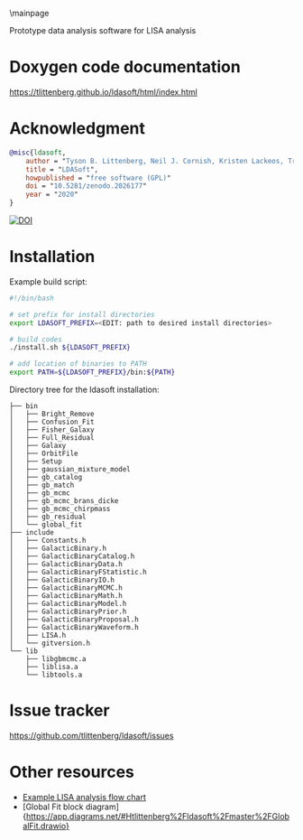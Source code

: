 \mainpage

Prototype data analysis software for LISA analysis

# Doxygen code documentation
https://tlittenberg.github.io/ldasoft/html/index.html

# Acknowledgment

```bibtex
@misc{ldasoft,
	author = "Tyson B. Littenberg, Neil J. Cornish, Kristen Lackeos, Travis Robson",
	title = "LDASoft",
	howpublished = "free software (GPL)"
	doi = "10.5281/zenodo.2026177"
	year = "2020"
}
```

[![DOI](https://zenodo.org/badge/DOI/10.5281/zenodo.2026177.svg)](https://doi.org/10.5281/zenodo.2026177)

# Installation

Example build script:
```bash
#!/bin/bash

# set prefix for install directories
export LDASOFT_PREFIX=<EDIT: path to desired install directories>

# build codes
./install.sh ${LDASOFT_PREFIX}

# add location of binaries to PATH 
export PATH=${LDASOFT_PREFIX}/bin:${PATH}
```

Directory tree for the ldasoft installation:
```
├── bin
│   ├── Bright_Remove
│   ├── Confusion_Fit
│   ├── Fisher_Galaxy
│   ├── Full_Residual
│   ├── Galaxy
│   ├── OrbitFile
│   ├── Setup
│   ├── gaussian_mixture_model
│   ├── gb_catalog
│   ├── gb_match
│   ├── gb_mcmc
│   ├── gb_mcmc_brans_dicke
│   ├── gb_mcmc_chirpmass
│   ├── gb_residual
│   └── global_fit
├── include
│   ├── Constants.h
│   ├── GalacticBinary.h
│   ├── GalacticBinaryCatalog.h
│   ├── GalacticBinaryData.h
│   ├── GalacticBinaryFStatistic.h
│   ├── GalacticBinaryIO.h
│   ├── GalacticBinaryMCMC.h
│   ├── GalacticBinaryMath.h
│   ├── GalacticBinaryModel.h
│   ├── GalacticBinaryPrior.h
│   ├── GalacticBinaryProposal.h
│   ├── GalacticBinaryWaveform.h
│   ├── LISA.h
│   └── gitversion.h
└── lib
    ├── libgbmcmc.a
    ├── liblisa.a
    └── libtools.a
```


# Issue tracker
https://github.com/tlittenberg/ldasoft/issues

# Other resources
 + [Example LISA analysis flow chart](https://www.draw.io/#Htlittenberg%2Fldasoft%2Fmaster%2FLISADataFlow.drawio)
 + [Global Fit block diagram]{https://app.diagrams.net/#Htlittenberg%2Fldasoft%2Fmaster%2FGlobalFit.drawio}

